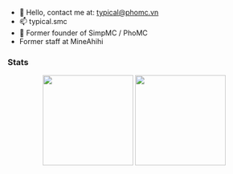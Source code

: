 - 👋 Hello, contact me at: typical@phomc.vn
- 📫 typical.smc
- 👑 Former founder of SimpMC / PhoMC
- Former staff at MineAhihi

### Stats
<div align="center">
  <img height="180em" src="https://github-readme-stats.vercel.app/api?username=TypicalShavonne&count_private=true&show_icons=true&bg_color=30,e96443,904e95&title_color=fff&text_color=fff" />
  <img height="180em" src="https://github-readme-stats.vercel.app/api/top-langs/?username=TypicalShavonne&bg_color=30,e96443,904e95&title_color=fff&text_color=fff&layout=compact&langs_count=6&count_private=true" />
</div>
